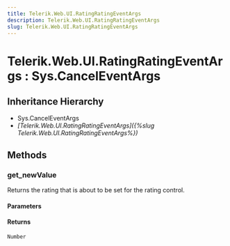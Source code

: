 ```yaml
---
title: Telerik.Web.UI.RatingRatingEventArgs
description: Telerik.Web.UI.RatingRatingEventArgs
slug: Telerik.Web.UI.RatingRatingEventArgs
---
```


# Telerik.Web.UI.RatingRatingEventArgs : Sys.CancelEventArgs 

## Inheritance Hierarchy

* Sys.CancelEventArgs
* *[Telerik.Web.UI.RatingRatingEventArgs]({%slug Telerik.Web.UI.RatingRatingEventArgs%})*


## Methods

###  get_newValue

Returns the rating that is about to be set for the rating control.

#### Parameters

#### Returns

`Number` 

